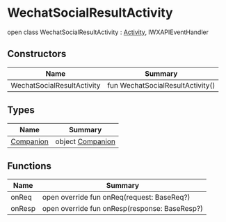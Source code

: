 # WechatSocialResultActivity


open class WechatSocialResultActivity : [Activity](https://developer.android.com/reference/kotlin/android/app/Activity.html), IWXAPIEventHandler

## Constructors

| Name  | Summary |
|---|---|
| WechatSocialResultActivity | fun WechatSocialResultActivity() |

## Types

| Name | Summary |
|---|---|
| [Companion](-companion/index.md) | object [Companion](-companion/index.md) |

## Functions

| Name | Summary |
|---|---|
| onReq | open override fun onReq(request: BaseReq?) |
| onResp | open override fun onResp(response: BaseResp?) |

